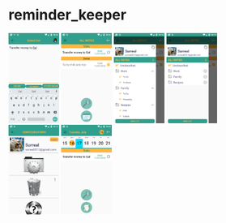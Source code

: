 # reminder_keeper
<div>
<img src="https://github.com/surreal/reminder_keeper/blob/master/images/1.png" width="100" title="screenshot 1">
<img src="https://github.com/surreal/reminder_keeper/blob/master/images/2.png" width="100" title="screenshot 2">
<img src="https://github.com/surreal/reminder_keeper/blob/master/images/3.png" width="100" title="screenshot 3">
<img src="https://github.com/surreal/reminder_keeper/blob/master/images/4.png" width="100" title="screenshot 4">
<img src="https://github.com/surreal/reminder_keeper/blob/master/images/5.png" width="100" title="screenshot 5">
<img src="https://github.com/surreal/reminder_keeper/blob/master/images/6.png" width="100" title="screenshot 6">
</div>
